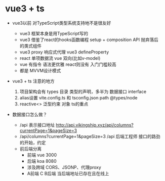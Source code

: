 # vue3 + ts

- vue3以前 对TypeScript类型系统支持地不是很友好
    - vue3 框架本身是用TypeScript写的
    - vue3 借鉴了react的hooks函数编程 setup + composition API 抛弃落后的类式组件
    - vue3 proxy 响应式代理  vue3 defineProperty
    - react 单项数据流  vue 双向(比如v-model)
    - vue 有指令 语法更优雅   react则没有 入门门槛较高
    - 都是 MVVM设计模式

- vue3 + ts 注意的地方
    1. 项目架构会有 types 目录  类型的声明，多半为 数据接口 interface
    2. alias设置 vite.config.ts 和 tsconfig.json  path  @types/node
    3. reactive<> 泛型约束 对象 ts的重点
 
 - 数据接口怎么做？
    - /api  表示接口地址  http://api.vikingship.xyz/api/columns?currentPage=1&pageSize=3
    - /api/columns?currentPage=1&pageSize=3   /api 后端工程师 接口的路劲的开始，约定
    - 前后端分离
        - 前端 vue 3000
        - 后端 koa 8080
        -  涉及跨域  CORS、JSONP、代理proxy
        -  A前端    C     B后端  当后端地址已存在且在线上
